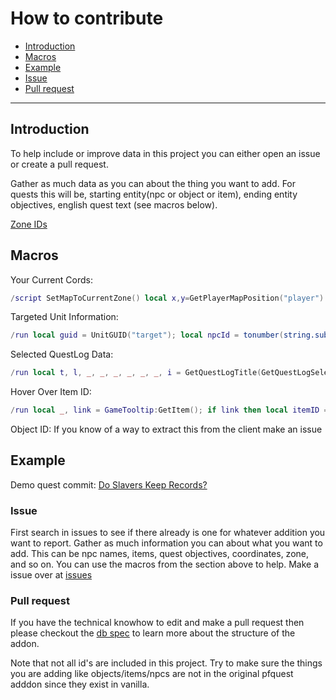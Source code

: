 # How to contribute
<!--toc:start-->
  - [Introduction](#introduction)
  - [Macros](#macros)
  - [Example](#example)
  - [Issue](#issue)
  - [Pull request](#pull-request)
<!--toc:end-->

---

## Introduction

To help include or improve data in this project you can either open an issue 
or create a pull request.

Gather as much data as you can about the thing you want to add.
For quests this will be, starting entity(npc or object or item), ending entity
objectives, english quest text (see macros below).

[Zone IDs](https://github.com/Bennylavaa/wowchat-epoch/blob/main/src/main/resources/pre_cata_areas.csv)

## Macros

Your Current Cords:
```lua
/script SetMapToCurrentZone() local x,y=GetPlayerMapPosition("player") DEFAULT_CHAT_FRAME:AddMessage(format("%s, %s: %.1f, %.1f",GetZoneText(),GetSubZoneText(),x*100,y*100))
```


Targeted Unit Information:

```lua
/run local guid = UnitGUID("target"); local npcId = tonumber(string.sub(guid, 8, 12), 16); local npcName = UnitName("target"); print("NPC ID:", npcId, "NPC Name:", npcName)
```

Selected QuestLog Data:

```lua
/run local t, l, _, _, _, _, _, _, i = GetQuestLogTitle(GetQuestLogSelection()); print("\nID:"..i.."\nLevel:"..l.."\n[\"T\"] "..t.."\n[\"O\"] "..QuestInfoObjectivesText:GetText().."\n[\"D\"] "..QuestInfoDescriptionText:GetText())
```

Hover Over Item ID:
```lua
/run local _, link = GameTooltip:GetItem(); if link then local itemID = tonumber(link:match("item:(%d+):")); if itemID then print("Item ID:", itemID) end end
```

Object ID:
If you know of a way to extract this from the client make an issue

## Example
Demo quest commit: [Do Slavers Keep Records?
](https://github.com/snifflwow/pfQuest-epoch/commit/39abc567413a0c004ea22ec38fed4eb2e486e9d6)

### Issue
First search in issues to see if there already is one for whatever addition you
want to report.
Gather as much information you can about what you want to add.
This can be npc names, items, quest objectives, coordinates, zone, and so on.
You can use the macros from the section above to help.
Make a issue over at [issues](https://github.com/snifflewow/pfQuest-epoch/issues)

###  Pull request
If you have the technical knowhow to edit and make a pull request then please
checkout the [db spec](./Db.md) to learn more about the structure of the addon.

Note that not all id's are included in this project. Try to make sure the
things you are adding like objects/items/npcs are not in the original pfquest adddon
since they exist in vanilla.
